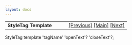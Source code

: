 ```yaml
---
layout: docs
---
```

<table width="100%" data-border="0" data-cellspacing="0"
data-cellpadding="3" data-bgcolor="#C0C0C0">
<colgroup>
<col style="width: 50%" />
<col style="width: 50%" />
</colgroup>
<tbody>
<tr>
<td style="text-align: left;"><strong>StyleTag Template<br />
</strong></td>
<td style="text-align: right;"><a
href="specialtopictemplate.html">[Previous]</a> <a
href="generalintroduction.html">[Main]</a> <a
href="synceventlisttemplate.html">[Next]</a></td>
</tr>
</tbody>
</table>

  
StyleTag template 'tagName' 'openText'? 'closeText'?;   
  
